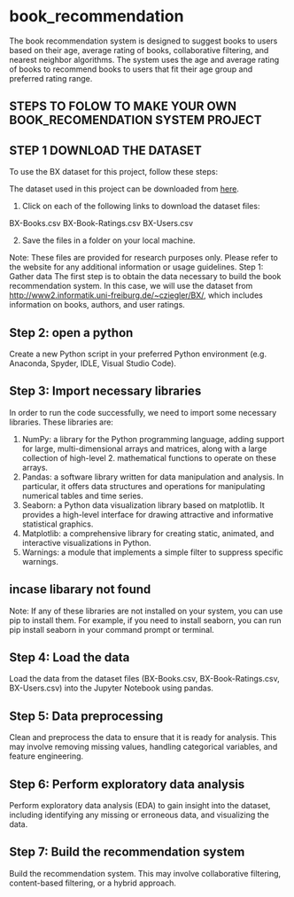 # book_recommendation
The book recommendation system is designed to suggest books to users based on their age, average rating of books, collaborative filtering, and nearest neighbor algorithms. The system uses the age and average rating of books to recommend books to users that fit their age group and preferred rating range.

## STEPS TO FOLOW TO MAKE YOUR OWN BOOK_RECOMENDATION SYSTEM PROJECT 

## STEP 1 DOWNLOAD THE DATASET 

To use the BX dataset for this project, follow these steps:

The dataset used in this project can be downloaded from [here](http://www2.informatik.uni-freiburg.de/~cziegler/BX/).


1. Click on each of the following links to download the dataset files:

BX-Books.csv
BX-Book-Ratings.csv
BX-Users.csv

2. Save the files in a folder on your local machine.

Note: These files are provided for research purposes only. Please refer to the website for any additional information or usage guidelines.
Step 1: Gather data
The first step is to obtain the data necessary to build the book recommendation system. In this case, we will use the dataset from http://www2.informatik.uni-freiburg.de/~cziegler/BX/, which includes information on books, authors, and user ratings.

## Step 2: open a python
Create a new Python script in your preferred Python environment (e.g. Anaconda, Spyder, IDLE, Visual Studio Code).

## Step 3: Import necessary libraries
In order to run the code successfully, we need to import some necessary libraries. These libraries are:

1. NumPy: a library for the Python programming language, adding support for large, multi-dimensional arrays and matrices, along with a large collection of high-level 2. mathematical functions to operate on these arrays.
3. Pandas: a software library written for data manipulation and analysis. In particular, it offers data structures and operations for manipulating numerical tables and time series.
4. Seaborn: a Python data visualization library based on matplotlib. It provides a high-level interface for drawing attractive and informative statistical graphics.
6. Matplotlib: a comprehensive library for creating static, animated, and interactive visualizations in Python.
7. Warnings: a module that implements a simple filter to suppress specific warnings.


## incase libarary not found
Note: If any of these libraries are not installed on your system, you can use pip to install them. For example, if you need to install seaborn, you can run pip install seaborn in your command prompt or terminal.

## Step 4: Load the data
Load the data from the dataset files (BX-Books.csv, BX-Book-Ratings.csv, BX-Users.csv) into the Jupyter Notebook using pandas.

## Step 5: Data preprocessing
Clean and preprocess the data to ensure that it is ready for analysis. This may involve removing missing values, handling categorical variables, and feature engineering.

## Step 6: Perform exploratory data analysis
Perform exploratory data analysis (EDA) to gain insight into the dataset, including identifying any missing or erroneous data, and visualizing the data.

## Step 7: Build the recommendation system
Build the recommendation system. This may involve collaborative filtering, content-based filtering, or a hybrid approach.
